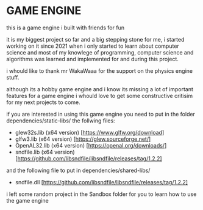 # GAME ENGINE

this is a game engine i built with friends for fun

it is my biggest project so far and a big stepping stone for me, i started working on it since 2021 when i only started to learn about computer science and 
most of my knowlege of programming, computer science and algorithms was learned and implemented for and during this project.

i whould like to thank mr WakaWaaa for the support on the physics engine stuff.

although its a hobby game engine and i know its missing a lot of important features for a game engine i whould love to get some constructive critisim for my next projects to come.

if you are interested in using this game engine you need to put in the folder dependencies/static-libs/ the follwing files:
* glew32s.lib  (x64 version) [https://www.glfw.org/download]
* glfw3.lib    (x64 version) [https://glew.sourceforge.net/]
* OpenAL32.lib (x64 version)  [https://openal.org/downloads/]
* sndfile.lib  (x64 version)  [https://github.com/libsndfile/libsndfile/releases/tag/1.2.2]

and the following file to put in dependencies/shared-libs/
* sndfile.dll [https://github.com/libsndfile/libsndfile/releases/tag/1.2.2]

i left some random project in the Sandbox folder for you to learn how to use the game engine
